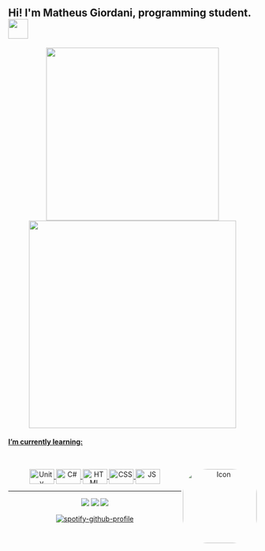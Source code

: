 ## Hi! I'm Matheus Giordani, programming student. <img src="https://media.giphy.com/media/VgCDAzcKvsR6OM0uWg/giphy.gif" width="40"> 

  <p align = "center">
  <a href="https://github.com/MatheusGiordaniii">
  <img src="https://github-readme-stats.vercel.app/api?username=MatheusGiordaniii&show_icons=true&theme=dracula&include_all_commits=true&count_private=true" width = 350/>
  <img src="https://github-readme-stats.vercel.app/api/top-langs/?username=MatheusGiordaniii&layout=compact&langs_count=7&theme=dracula" width = 420 /> 
  </p>
  
#### I’m currently learning:

  ##
  
<div align="center"><br>
  <img align="center" alt="Unity" height="30" width="50" src="https://cdn.jsdelivr.net/gh/devicons/devicon/icons/unity/unity-original.svg">
  <img align="center" alt="C#" height="30" width="50" src="https://cdn.jsdelivr.net/gh/devicons/devicon/icons/csharp/csharp-original.svg"> 
  <img align="center" alt="HTML" height="30" width="50" src="https://cdn.jsdelivr.net/gh/devicons/devicon/icons/html5/html5-original.svg">
  <img align="center" alt="CSS" height="30" width="50" src="https://cdn.jsdelivr.net/gh/devicons/devicon/icons/css3/css3-original.svg">
  <img align="center" alt="JS" height="30" width="50" src="https://cdn.jsdelivr.net/gh/devicons/devicon/icons/javascript/javascript-original.svg">
  <img align="right" alt="Icon" height="150" width="150" style="border-radius:50px;" src="https://github.com/Rishit-dagli/Rishit-dagli/blob/master/images/octocat-anime.gif">
</div>

---
 
<div align="center"> 
  <a href = "mailto:matheusgiordaniii@gmail.com"><img src="https://img.shields.io/badge/-Gmail-%23333?style=for-the-badge&logo=gmail&logoColor=white" target="_blank"></a>
  <a href="https://www.linkedin.com/in/matheus-giordani-a8914a244/" target="_blank"><img src="https://img.shields.io/badge/-LinkedIn-%230077B5?style=for-the-badge&logo=linkedin&logoColor=white" target="_blank"></a>
  <a href="https://open.spotify.com/user/21jmiee5vnujkw27gnpgjxayy?si=17387748cdb94faf" target="_blank"><img src="https://img.shields.io/badge/Spotify-1ED760?&style=for-the-badge&logo=spotify&logoColor=white"></a>
  
<!--  <a href = ""><img src="https://img.shields.io/badge/website-000000?style=for-the-badge&logo=About.me&logoColor=white"></a> 
      <a href = ""><img src="https://img.shields.io/badge/bio.link-000000%7D?style=for-the-badge&logo=biolink&logoColor=white" target="_blank"></a> -->
  
  [![spotify-github-profile](https://spotify-github-profile.vercel.app/api/view?uid=21jmiee5vnujkw27gnpgjxayy&cover_image=true&theme=novatorem&bar_color=53b14f&bar_color_cover=false)](https://github.com/kittinan/spotify-github-profile)
  
</div>
  
  
  

